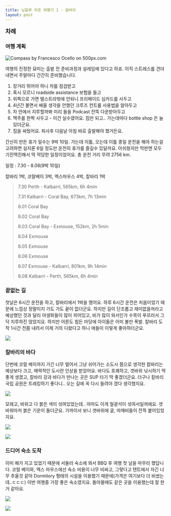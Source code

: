 ```yaml
---
title: 닝갈루 리프 여행기 1 - 칼바리
layout: post
---
```

<div id="toc"><b><span style="font-size: large;">차례</span></b></br></div>

### 여행 계획

<div class='pixels-photo'>
  <p>
    <img src='https://drscdn.500px.org/photo/83714509/m%3D900/b0850647866ef8b1684abccbbc2c9622' alt='Compass by Francesco Ocello on 500px.com'>
  </p>
  <a href='https://500px.com/photo/83714509/compass-by-francesco-ocello' alt='Compass by Francesco Ocello on 500px.com'></a>
</div>

여행의 진정한 묘미는 출발 전 준비과정과 설레임에 있다고 하죠. 이직 스트레스를 견뎌내면서 주말마다 간간히 준비했습니다. 

1. 장거리 뛰어야 하니 차를 점검받고
2. 혹시 모르니 roadside assistance 보험을 들고
3. 위쪽으로 가면 텔스트라밖에 안되니 프리페이드 심카드를 사두고
4. 4년간 몰면서 배울 생각을 안했던 크루즈 컨트롤 사용법을 알아두고
5. 차 안에서 지루할까봐 미리 들을 Podcast 잔뜩 다운받아두고
6. 맥주를 한짝 사두고 - 이건 실수였어요. 짐만 되고.. 가는데마다 bottle shop 은 늘 있더군요.
6. 짐을 싸뒀어요. 퇴사후 다음날 아침 바로 출발해야 했거든요. 

간신히 만든 휴가 일수는 9박 10일. 가는데 이틀, 오는데 이틀 종일 운전을 해야 하는걸 고려하면 실지론 6일 정도만 온전히 휴가를 즐길수 있달까요. 아쉬웠지만 막판엔 모두 기진맥진해서 딱 적당한 일정이었어요. 총 운전 거리 무려 2756 km. 

일정 : 7.30 - 8.08(9박 10일) 

칼바리 1박, 코랄베이 3박, 엑스마우스 4박, 칼바리 1박
> 
> 7.30 Perth - Kalbarri, 565km, 6h 4min
>
> 7.31 Kalbarri - Coral Bay, 673km, 7h 13min
> 
> 8.01 Coral Bay
> 
> 8.02 Coral Bay
> 
> 8.03 Coral Bay - Exmouse, 152km, 2h 5min
> 
> 8.04 Exmouse
> 
> 8.05 Exmouse
> 
> 8.06 Exmouse
> 
> 8.07 Exmouse - Kalbarri, 801km, 9h 14min
> 
> 8.08 Kalbarri - Perth, 565km, 6h 4min

### 끝없는 길

첫날은 6시간 운전을 하고, 칼바리에서 1박을 했어요. 하루 6시간 운전은 처음이었기 때문에 느낌상 정말이지 가도 가도 끝이 없더군요. 하지만 길이 단조롭고 재미없을꺼라고 예상했던 것과 달리 야생화들이 많이 피어있고, 비가 많이 와서인가 수목이 푸르러서 그닥 지루하진 않았지요. 하지만 어른도 힘든 마당에 아이들은 이미 불만 폭발. 칼바리 도착 1시간 전쯤 내려서 이제 거의 다왔다고 하니 애들이 이렇게 좋아하더군요. 

![](http://i.imgur.com/dLl0orp.gif)

### 칼바리의 바다

단번에 코럴 베이까지 가긴 너무 멀어서 그냥 쉬어가는 소도시 쯤으로 생각한 칼바리는 예상보다 크고, 매력적인 도시란 인상을 받았어요. 바다도 호쾌하고, 갯바위 낚시하기 딱 좋게 생겼고, 칼바리 강과 바다가 만나는 곳은 SUP 타기 딱 좋겠더군요. 더구나 칼바리 국립 공원은 트레킹하기 좋다니.. 오는 길에 꼭 다시 들려야 겠다 생각했지요. 

![](http://i.imgur.com/Ax6Z20a.jpg)

모래고, 바위고 다 붉은 색이 섞여있었는데.. 아마도 이게 철광석이 섞여서일꺼에요. 갯바위마저 붉은 기운이 돌더군요. 가까이서 보니 갯바위에 굴, 따깨비들이 잔뜩 붙어있었지요. 

![](http://i.imgur.com/dC4NqEc.jpg)

![](http://i.imgur.com/MjAu80H.jpg)

### 드디어 숙소 도착

이미 해가 지고 있었기 때문에 서둘러 숙소에 와서 BBQ 후 여행 첫 날을 마무리 했답니다. 코럴 베이와, 엑스 마우스에선 숙소 비용이 너무 비싸고, 그렇다고 텐트에서 자긴 너무 추울것 같아 Dormitory 형태의 시설을 이용했기 때문에(가격은 여기보다 더 비쌌는데..ㄷㄷㄷ) 이번 여행중 가장 좋은 숙소였지요. 돌아올때도 같은 곳을 이용했는데 잘 한거 같아요. 

![](http://i.imgur.com/ongR7tG.jpg)

![](http://i.imgur.com/6A0dZLy.jpg)

